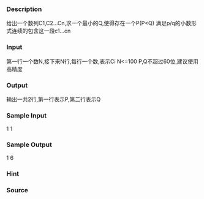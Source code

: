 
### Description

给出一个数列C1,C2...Cn,求一个最小的Q,使得存在一个P(P<Q)
满足p/q的小数形式连续的包含这一段c1...cn


### Input
第一行一个数N,接下来N行,每行一个数,表示Ci
N<=100 P,Q不超过60位,建议使用高精度

### Output
输出一共2行,第一行表示P,第二行表示Q
### Sample Input
1
1

### Sample Output
1
6

### Hint

### Source
